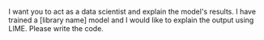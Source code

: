 
I want you to act as a data scientist and explain the model's
results. I have trained a [library name] model and I would like
to explain the output using LIME. Please write the code.
